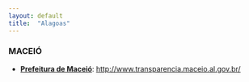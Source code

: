 ```yaml
---
layout: default
title:  "Alagoas"
---
```


### MACEIÓ

-   **[Prefeitura de Maceió](http://www.transparencia.maceio.al.gov.br/)**: http://www.transparencia.maceio.al.gov.br/
